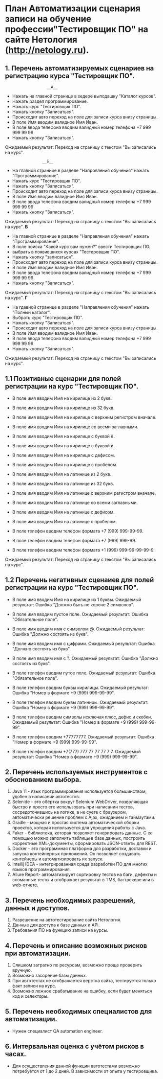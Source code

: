 # План Автоматизации сценария записи на обучение профессии"Тестировщик ПО" на сайте Нетология (http://netology.ru).

## 1. Перечень автоматизируемых сценариев на регистрацию курса "Тестировщик ПО".
                       __А__
* Нажать на главной странице в хедере выподашку "Каталог курсов".
* Нажать раздел программирование.
* Нажать курс "Тестировщик ПО".
* Нажать кнопку "Записаться".
* Происходит авто переход на поле для записи курса внизу страницы.
* В поле Имя вводим валидное Имя Иван.
* В поле ввода телефона вводим валидный номер телефона +7 999 999 99 99
* Нажать кнопку "Записаться".
  
Ожидаемый результат: Переход на страницу с текстом "Вы записались на курс".

                     __Б__
* На главной странице в разделе "Напровления обучения" нажать "Программирование".
* Нажать курс "Тестировщик ПО".
* Нажать кнопку "Записаться".
* Происходит авто переход на поле для записи курса внизу страницы.
* В поле Имя вводим валидное Имя Иван.
* В поле ввода телефона вводим валидный номер телефона +7 999 999 99 99
* Нажать кнопку "Записаться".

Ожидаемый результат: Переход на страницу с текстом "Вы записались на курс".
                     __В__
* На главной странице в разделе "Направления обучения" нажать "Программирование".
* В поле поиска "Какой курс вам нужен?" ввести Тестировщик ПО.
* выбрать в появившихся курсах "Тестеровщик ПО".
* Нажать кнопку "записаться".
* Происходит авто переход на поле для записи курса внизу страницы.
* В поле Имя вводим валидное Имя Иван.
* В поле ввода телефона вводим валидный номер телефона +7 999 999 99 99
* Нажать кнопку "Записаться".

Ожидаемый результат: Переход на страницу с текстом "Вы записались на курс".
                     __Г__
* На гдавной странице в разделе "Направления обучения" нажать "Полный каталог".
* Выбрать курс "Тестировщик ПО".
* Нажать кнопку "Записаться".
* Происходит авто переход на поле для записи курса внизу страницы.
* В поле Имя вводим валидное Имя Иван.
* В поле ввода телефона вводим валидный номер телефона +7 999 999 99 99
* Нажать кнопку "Записаться".

Ожидаемый результат: Переход на страницу с текстом "Вы записались на курс". 

## 1.1 Позитивные сценарии для полей регистрации на курс "Тестировщик ПО".
* В поле имя вводим Имя на кирилице из 2 букв. 
* В поле имя вводим Имя на кирилице из 32 букв.
* В поле имя вводим Имя на кирилице с верхним регистром вначале.
* В поле имя вводим Имя на кирилице со всеми заглавными. 
* В поле имя вводим Имя на кирилице с буквой ё.
* В поле имя вводим Имя на кирилице с буквой й.
* В поле имя вводим Имя на кирилице с дефисом.
* В поле имя вводим Имя на кирилице с пробелом.
* В поле имя вводим Имя на латинице из 2 букв.
* В поле имя вводим Имя на латинице из 32 букв.
* В поле имя вводим Имя на латинице с верхним регистром вначале.
* В поле имя вводим Имя на латинице со всеми заглавными. 
* В поле имя вводим Имя на латинице с дефисом.
* В поле имя вводим Имя на латинице с пробелом.
  
* В поле телефон вводим телефон формата +7 (999) 999-99-99.
* В поле телефон вводим телефон формата +7 (999) 999-99.
* В поле телефон вводим телефон формата +1 (999) 999-99-99-99-9.
    
Ожидаемый результат: Переход на страницу с текстом "Вы записались на курс". 

## 1.2 Перечень негативных сценаиев для полей регистрации на курс "Тестировщик ПО".
* В поле имя вводим Имя на кирилице из 1 буквы.
Ожидаемый результат: Ошибка "Должно быть не короче 2 символов".

* В поле имя вводим пустое поле.
Ожидаемый результат: Ошибка "Обязательное поле".
 
* В поле имя вводим имя с символом @.
Ожидаемый результат: Ошибка "Должно состоять из букв".
 
* В поле имя вводим имя с цифрами.
Ожидаемый результат: Ошибка "Должно состоять из букв".

* В поле имя вводим имя с ?.
Ожидаемый результат: Ошибка "Должно состоять из букв".

* В поле телефон вводим путое поле.
Ожидаемый результат: Ошибка "Обязательное поле".

* В поле телефон вводим буквы кирилицы.
Ожидаемый результат: Ошибка "Номер в формате +9 (999) 999-99-99".

* В поле телефон вводим буквы латиницы.
Ожидаемый результат: Ошибка "Номер в формате +9 (999) 999-99-99".


* В поле телефон вводим символы исключая плюс, дефис и скобки.
Ожидаемый результат: Ошибка "Номер в формате +9 (999) 999-99-99".


* В поле телефон вводим +77777777.
Ожидаемый результат: Ошибка "Номер в формате +9 (999) 999-99-99".

* В поле телефон вводим +7(777) 777 77 77 77 7 7.
Ожидаемый результат: Ошибка "Номер в формате +9 (999) 999-99-99".

## 2. Перечень используемых инструментов с обоснованием выбора.
1. Java 11 - язык программирования используется большинством, удобен в написании автотестов.
2. Selenide - это обёртка вокруг Selenium WebDriver, позволяющая быстро и просто его использовать
при написании тестов, сосредоточившись на логике, а не суете с браузером, автоматически решение
проблем с Ajax, ожиданием и таймаутами.
3. Gradle - мощная и простая система автоматической сборки проектов, которая используется
для упрощения работы с Java.
4. Faker - библиотека, которая позволяет генерировать данные. С ее помощью можно заполнить
таблицы в базе данных, построить корректные XML-документы, сформировать JSON-ответы для REST.
5. Docker - это программная платформа для разработки, доставки и запуска контейнерных приложений.
Он позволяет создавать контейнеры и автоматизировать их запуск.
6. Intellij IDEA - интегрированная среда разработки ПО для многих языков программирования.
7. Allure Report- автоматизирует сортировку тестов на баги, дефекты и сломанные тесты
и отображает результат в TMS, багтрекере или в web-отчете. 

## 3. Перечень необходимых разрешений, данных и доступов.
1. Разрешение на автотестирование сайта Нетология.
2. Данные для доступа к базе данных и API.
3. Требования ПО на функцию записи на курсы.

## 4. Перечень и описание возможных рисков при автоматизации.
1. Слишком затратно по ресурсам, возможно проще проверить вручную.
2. Возможно засорение базы данных.
3. При автотестах не отображается верстка сайта, тестируется только факт записи на курс.
4. Возможно ложное срабатывание на ошибку, если будет меняться код и селекторы.

## 5. Перечень необходимых специалистов для автоматизации.
* Нужен специалист QA automation engineer. 

## 6. Интервальная оценка с учётом рисков в часах.
* Для осуществления данной функции автотестами возможно потребуется
от 1 до 2 дней. В зависимости от опыта у тестировщика.

